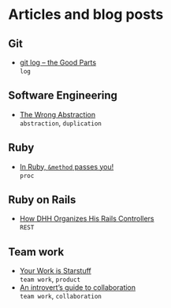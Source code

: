 # Articles and blog posts

## Git
- [git log – the Good Parts](https://zwischenzugs.com/2018/03/26/git-log-the-good-parts/)  
  `log`

## Software Engineering
- [The Wrong Abstraction](https://www.sandimetz.com/blog/2016/1/20/the-wrong-abstraction)  
  `abstraction`, `duplication`

## Ruby
- [In Ruby, `&method` passes you!](https://andrewjgrimm.wordpress.com/2011/10/03/in-ruby-method-passes-you/)  
  `proc`

## Ruby on Rails
- [How DHH Organizes His Rails Controllers](http://jeromedalbert.com/how-dhh-organizes-his-rails-controllers/)  
  `REST`

## Team work
- [Your Work is Starstuff](http://joelcalifa.com/blog/your-work-is-starstuff/)  
  `team work`, `product`
- [An introvert’s guide to collaboration](https://ux.shopify.com/an-introverts-guide-to-collaboration-67717d8e03eb)  
  `team work`, `collaboration`

